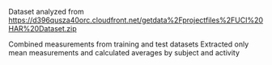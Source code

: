 Dataset analyzed from https://d396qusza40orc.cloudfront.net/getdata%2Fprojectfiles%2FUCI%20HAR%20Dataset.zip 

Combined measurements from training and test datasets
Extracted only mean measurements and calculated averages by 
subject and activity 


